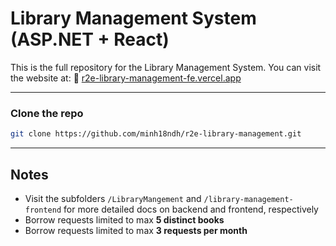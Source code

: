 # Library Management System (ASP.NET + React)

This is the full repository for the Library Management System. You can visit the website at: 🔗 [r2e-library-management-fe.vercel.app](https://r2e-library-management-fe.vercel.app/)

---

### Clone the repo

```bash
git clone https://github.com/minh18ndh/r2e-library-management.git
```

---

## Notes

- Visit the subfolders `/LibraryMangement` and `/library-management-frontend` for more detailed docs on backend and frontend, respectively
- Borrow requests limited to max **5 distinct books**
- Borrow requests limited to max **3 requests per month**
